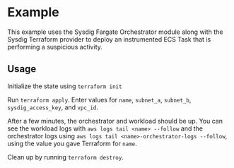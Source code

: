 # Example

This example uses the Sysdig Fargate Orchestrator module along with the Sysdig Terraform provider to deploy an instrumented ECS Task that is performing a suspicious activity.

## Usage

Initialize the state using `terraform init`

Run `terraform apply`. Enter values for `name`, `subnet_a`, `subnet_b`, `sysdig_access_key`, and `vpc_id`.

After a few minutes, the orchestrator and workload should be up. You can see the workload logs with `aws logs tail <name> --follow` and the orchestrator logs using `aws logs tail <name>-orchestrator-logs --follow`, using the value you gave Terraform for `name`.

Clean up by running `terraform destroy`.
